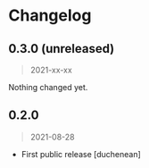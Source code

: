 # Changelog

## 0.3.0 (unreleased)
> 2021-xx-xx

Nothing changed yet.

## 0.2.0
> 2021-08-28

- First public release [duchenean]
